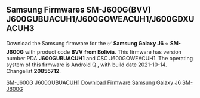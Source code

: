 <h2>Samsung Firmwares SM-J600G(BVV) J600GUBUACUH1/J600GOWEACUH1/J600GDXUACUH3</h2>
Download the Samsung firmware for the ✅ <strong>Samsung Galaxy J6 </strong> ⭐ <strong>SM-J600G</strong> with product code <strong>BVV</strong> <strong> from Bolivia</strong>. This firmware has version number PDA <strong>J600GUBUACUH1</strong> and CSC J600GOWEACUH1. The operating system of this firmware is Android Q , with build date 2021-10-14. Changelist <strong>20855712</strong>.


[SM-J600G](https://samfirm.shop/samsung/model/SM-J600G)
[J600GUBUACUH1](https://samfirm.shop/samsung/pda/J600GUBUACUH1)
[Download Firmware Samsung Galaxy J6 SM-J600G](https://samfirm.shop/samsung/firmware/464829)
